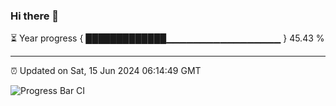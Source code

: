 ### Hi there 👋

⏳ Year progress { █████████████▁▁▁▁▁▁▁▁▁▁▁▁▁▁▁▁▁ } 45.43 %

---

⏰ Updated on Sat, 15 Jun 2024 06:14:49 GMT

![Progress Bar CI](https://github.com/liununu/liununu/workflows/Progress%20Bar%20CI/badge.svg)
